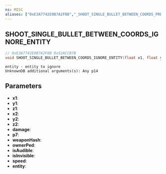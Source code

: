 ```yaml
---
ns: MISC
aliases: ["0xE3A7742E0B7A2F8B","_SHOOT_SINGLE_BULLET_BETWEEN_COORDS_PRESET_PARAMS"]
---
```

## SHOOT_SINGLE_BULLET_BETWEEN_COORDS_IGNORE_ENTITY

```c
// 0xE3A7742E0B7A2F8B 0x52ACCB7B
void SHOOT_SINGLE_BULLET_BETWEEN_COORDS_IGNORE_ENTITY(float x1, float y1, float z1, float x2, float y2, float z2, int damage, BOOL p7, Hash weaponHash, Ped ownerPed, BOOL isAudible, BOOL isInvisible, float speed, Entity entity);
```

```
entity - entity to ignore  
UnknownDB additional arguments(s): Any p14
```

## Parameters
* **x1**:
* **y1**:
* **z1**:
* **x2**:
* **y2**:
* **z2**:
* **damage**:
* **p7**:
* **weaponHash**:
* **ownerPed**:
* **isAudible**:
* **isInvisible**:
* **speed**:
* **entity**:

